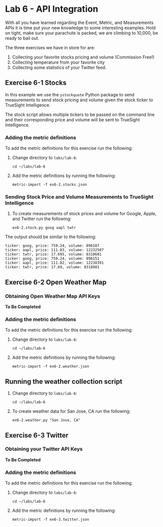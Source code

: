 Lab 6 - API Integration
=======================

With all you have learned regarding the Event, Metric, and Measurements APIs it is time
put your new knowledge to some interesting examples. Hold on tight, make sure your
parachute is packed, we are climbing to 10,000, be ready to bail out.

The three exercises we have in store for are:

1. Collecting your favorite stocks pricing and volume (Commission Free!)
2. Collecting temperature from your favorite city
3. Collecting some statistics of your Twitter feed.

## Exercise 6-1 Stocks

In this example we use the `ystockquote` Python package to send measurements to send stock pricing
and volume given the stock ticker to TrueSight Intelligence.

The stock script allows multiple tickers to be passed on the command line and their corresponding
price and volume will be sent to TrueSight Intelligence.

### Adding the metric definitions

To add the metric definitions for this exercise run the following:

1. Change directory to `labs/lab-6`:

    ```
    cd ~/labs/lab-6
    ```

2. Add the metric definitions by running the following:

    ```
    metric-import -f ex6-2.stocks.json
    ```

### Sending Stock Price and Volume Measurements to TrueSight Intelligence

1. To create measurements of stock prices and volume for Google, Apple, and Twitter run
the following:

    ```
    ex6-2.stock.py goog aapl twtr
    ```

The output should be similar to the following:

```
ticker: goog, price: 759.24, volume: 896107
ticker: aapl, price: 111.83, volume: 12232507
ticker: twtr, price: 17.695, volume: 8318681
ticker: goog, price: 759.24, volume: 896151
ticker: aapl, price: 111.82, volume: 12238391
ticker: twtr, price: 17.69, volume: 8318981
```

## Exercise 6-2 Open Weather Map


### Obtaining Open Weather Map API Keys

**To Be Completed**


### Adding the metric definitions

To add the metric definitions for this exercise run the following:

1. Change directory to `labs/lab-6`:

    ```
    cd ~/labs/lab-6
    ```

2. Add the metric definitions by running the following:

    ```
    metric-import -f ex6-2.weather.json
    ```

## Running the weather collection script

1. Change directory to `labs/lab-6`:

    ```
    cd ~/labs/lab-6
    ```

2. To create weather data for San Jose, CA run the following:

    ```
    ex6-2.weather.py "San Jose, CA"
    ```

## Exercise 6-3 Twitter


### Obtaining your Twitter API Keys

**To Be Completed**

### Adding the metric definitions

To add the metric definitions for this exercise run the following:

1. Change directory to `labs/lab-6`:

    ```
    cd ~/labs/lab-6
    ```

2. Add the metric definitions by running the following:

    ```
    metric-import -f ex6-3.twitter.json
    ```
